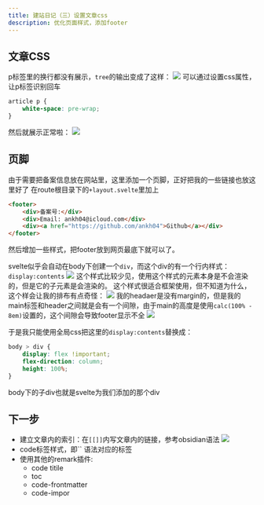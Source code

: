```yaml
---
title: 建站日记（三）设置文章css
description: 优化页面样式，添加footer
---
```


## 文章CSS
p标签里的换行都没有展示，`tree`的输出变成了这样：
![](https://picture-bed-1301848969.cos.ap-shanghai.myqcloud.com/20230116203041.png)
可以通过设置css属性，让p标签识别回车
```css
article p {
    white-space: pre-wrap;
}
```
然后就展示正常啦：
![](https://picture-bed-1301848969.cos.ap-shanghai.myqcloud.com/20230116203309.png)


## 页脚
由于需要把备案信息放在网站里，这里添加一个页脚，正好把我的一些链接也放这里好了
在route根目录下的`+layout.svelte`里加上
```html
<footer>
    <div>备案号:</div>
    <div>Email: ankh04@icloud.com</div>
    <div><a href="https://github.com/ankh04">Github</a></div>
</footer>
```
然后增加一些样式，把footer放到网页最底下就可以了。

svelte似乎会自动在body下创建一个`div`，而这个div的有一个行内样式：`display:contents`
![](https://picture-bed-1301848969.cos.ap-shanghai.myqcloud.com/20230116204101.png)
这个样式比较少见，使用这个样式的元素本身是不会渲染的，但是它的子元素是会渲染的。
这个样式很适合框架使用，但不知道为什么，这个样会让我的排布有点奇怪：
![](https://picture-bed-1301848969.cos.ap-shanghai.myqcloud.com/20230116204801.png)
我的headaer是没有margin的，但是我的main标签和header之间就是会有一个间隙，由于main的高度是使用`calc(100% - 8em)`设置的，这个间隙会导致footer显示不全
![](https://picture-bed-1301848969.cos.ap-shanghai.myqcloud.com/20230116205013.png)

于是我只能使用全局css把这里的`display:contents`替换成：
```css
body > div {
    display: flex !important;
    flex-direction: column;
    height: 100%;
}
```
body下的子div也就是svelte为我们添加的那个div

## 下一步
- 建立文章内的索引：在`[[]]`内写文章内的链接，参考obsidian语法
![](https://picture-bed-1301848969.cos.ap-shanghai.myqcloud.com/20230116203405.png)
- code标签样式，即\`\` 语法对应的标签
- 使用其他的remark插件:
  - code titile
  - toc
  - code-frontmatter
  - code-impor

